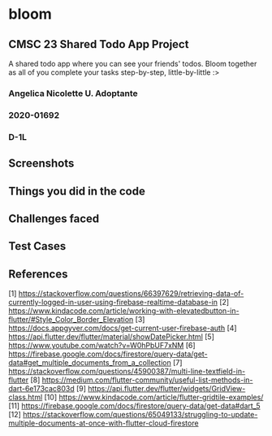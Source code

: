 # bloom
## CMSC 23 Shared Todo App Project
A shared todo app where you can see your friends' todos. Bloom together as all of you complete your tasks step-by-step, little-by-little :>

### Angelica Nicolette U. Adoptante
### 2020-01692
### D-1L

## Screenshots


## Things you did in the code


## Challenges faced


## Test Cases


## References
[1] https://stackoverflow.com/questions/66397629/retrieving-data-of-currently-logged-in-user-using-firebase-realtime-database-in
[2] https://www.kindacode.com/article/working-with-elevatedbutton-in-flutter/#Style_Color_Border_Elevation
[3] https://docs.appgyver.com/docs/get-current-user-firebase-auth
[4] https://api.flutter.dev/flutter/material/showDatePicker.html
[5] https://www.youtube.com/watch?v=W0hPbUF7xNM
[6] https://firebase.google.com/docs/firestore/query-data/get-data#get_multiple_documents_from_a_collection
[7] https://stackoverflow.com/questions/45900387/multi-line-textfield-in-flutter
[8] https://medium.com/flutter-community/useful-list-methods-in-dart-6e173cac803d
[9] https://api.flutter.dev/flutter/widgets/GridView-class.html
[10] https://www.kindacode.com/article/flutter-gridtile-examples/
[11] https://firebase.google.com/docs/firestore/query-data/get-data#dart_5
[12] https://stackoverflow.com/questions/65049133/struggling-to-update-multiple-documents-at-once-with-flutter-cloud-firestore